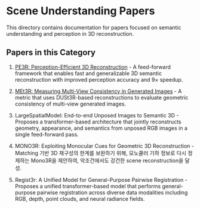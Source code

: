 # Scene Understanding Papers

This directory contains documentation for papers focused on semantic understanding and perception in 3D reconstruction.

## Papers in this Category

1. [PE3R: Perception-Efficient 3D Reconstruction](pe3r.md) - A feed-forward framework that enables fast and generalizable 3D semantic reconstruction with improved perception accuracy and 9× speedup.

2. [MEt3R: Measuring Multi-View Consistency in Generated Images](met3r.md) - A metric that uses DUSt3R-based reconstructions to evaluate geometric consistency of multi-view generated images.

3. LargeSpatialModel: End-to-end Unposed Images to Semantic 3D - Proposes a transformer-based architecture that jointly reconstructs geometry, appearance, and semantics from unposed RGB images in a single feed-forward pass.

4. MONO3R: Exploiting Monocular Cues for Geometric 3D Reconstruction - Matching 기반 3D 재구성의 한계를 보완하기 위해, 모노큘러 기하 정보로 다시 정제하는 Mono3R을 제안하여, 악조건에서도 강건한 scene reconstruction을 달성.

5. Regist3r: A Unified Model for General-Purpose Pairwise Registration - Proposes a unified transformer-based model that performs general-purpose pairwise registration across diverse data modalities including RGB, depth, point clouds, and neural radiance fields.